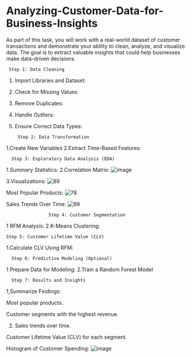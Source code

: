 # Analyzing-Customer-Data-for-Business-Insights
As part of this task, you will work with a real-world dataset of customer transactions and demonstrate your ability to clean, analyze, and visualize data. The goal is to extract valuable insights that could help businesses make data-driven decisions.

     Step 1: Data Cleaning
1. Import Libraries and Dataset:

2. Check for Missing Values:
3. Remove Duplicates:
4. Handle Outliers:
5. Ensure Correct Data Types:

        Step 2: Data Transformation

1.Create New Variables
2.Extract Time-Based Features:

      Step 3: Exploratory Data Analysis (EDA)

   1.Summary Statistics:
   2.Correlation Matrix:
   ![image](https://github.com/user-attachments/assets/830d75d4-3682-41c3-b65e-db1d645ca13b)
   
   3.Visualizations:
   ![89](https://github.com/user-attachments/assets/94993b6c-81bd-463b-9f5e-a88bbb8ae865)

   Most Popular Products:
   ![78](https://github.com/user-attachments/assets/dccf1113-6cd9-43ef-a686-25cde3cfade2)

   Sales Trends Over Time:
   ![99](https://github.com/user-attachments/assets/eba45ba1-e987-45ac-ba18-653570a8f582)
   
                    Step 4: Customer Segmentation
1  RFM Analysis: 
2.K-Means Clustering:

    Step 5: Customer Lifetime Value (CLV)
1.Calculate CLV Using RFM:

      Step 6: Predictive Modeling (Optional)
 1  Prepare Data for Modeling: 
 2.Train a Random Forest Model


      Step 7: Results and Insights
      
1,Summarize Findings:

  Most popular products.

 Customer segments with the highest revenue.

2. Sales trends over time.

Customer Lifetime Value (CLV) for each segment.


Histogram of Customer Spending:
![image](https://github.com/user-attachments/assets/b2e0372a-6ace-4074-9c1b-b97878532e96)




